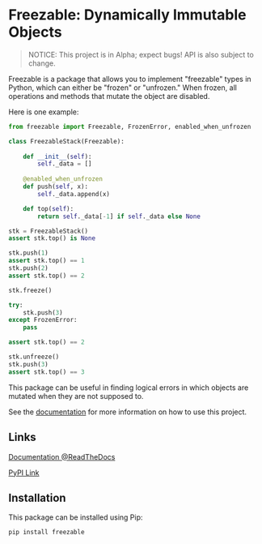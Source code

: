 # Freezable: Dynamically Immutable Objects

> NOTICE: This project is in Alpha; expect bugs! API is also subject to
  change.
  
Freezable is a package that allows you to implement "freezable" types in
Python, which can either be "frozen" or "unfrozen." When frozen, all operations
and methods that mutate the object are disabled.

Here is one example:
```python
from freezable import Freezable, FrozenError, enabled_when_unfrozen

class FreezableStack(Freezable):
    
    def __init__(self):
        self._data = []
    
    @enabled_when_unfrozen
    def push(self, x):
        self._data.append(x)

    def top(self):
        return self._data[-1] if self._data else None

stk = FreezableStack()
assert stk.top() is None

stk.push(1)
assert stk.top() == 1
stk.push(2)
assert stk.top() == 2

stk.freeze()

try:
    stk.push(3)
except FrozenError:
    pass

assert stk.top() == 2

stk.unfreeze()
stk.push(3)
assert stk.top() == 3
```

This package can be useful in finding logical errors in which objects are
mutated when they are not supposed to.

See the [documentation][1] for more information on how to use this project.

## Links

[Documentation @ReadTheDocs][1]

[PyPI Link](https://pypi.org/project/freezable/)

## Installation

This package can be installed using Pip:
```
pip install freezable
```

[1]: https://python-freezable.readthedocs.io/en/latest/

